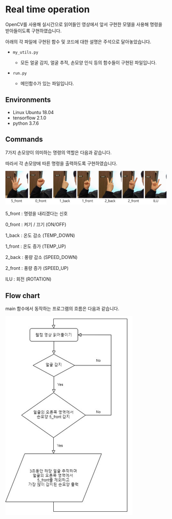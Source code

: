 # Real time operation

OpenCV를 사용해 실시간으로 읽어들인 영상에서 앞서 구현한 모델을 사용해 명령을 받아들이도록 구현하였습니다.

아래의 각 파일에 구현된 함수 및 코드에 대한 설명은 주석으로 달아놓았습니다.

- `my_utils.py`
  - 모든 얼굴 감지, 얼굴 추적, 손모양 인식 등의 함수들이 구현된 파일입니다.

- `run.py`
  - 메인함수가 있는 파일입니다.



## Environments

- Linux Ubuntu 18.04
- tensorflow 2.1.0
- python 3.7.6



## Commands

7가지 손모양이 의미하는 명령의 역할은 다음과 같습니다.

따라서 각 손모양에 따른 명령을 출력하도록 구현하였습니다.

![hand_signs](./hand_signs.png)

5_front : 명령을 내리겠다는 신호

0_front : 켜기 / 끄기 (ON/OFF)

1_back : 온도 감소 (TEMP_DOWN)

1_front : 온도 증가 (TEMP_UP)

2_back : 풍량 감소 (SPEED_DOWN)

2_front : 풍량 증가 (SPEED_UP)

ILU : 회전 (ROTATION)



## Flow chart

main 함수에서 동작하는 프로그램의 흐름은 다음과 같습니다.

![flow_chart](./flow_chart.jpg)